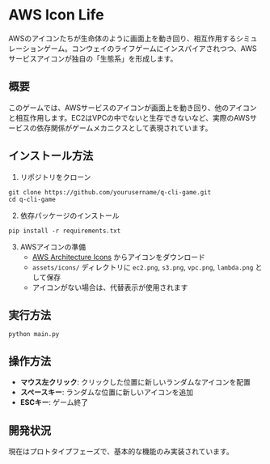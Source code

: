 # AWS Icon Life

AWSのアイコンたちが生命体のように画面上を動き回り、相互作用するシミュレーションゲーム。コンウェイのライフゲームにインスパイアされつつ、AWSサービスアイコンが独自の「生態系」を形成します。

## 概要

このゲームでは、AWSサービスのアイコンが画面上を動き回り、他のアイコンと相互作用します。EC2はVPCの中でないと生存できないなど、実際のAWSサービスの依存関係がゲームメカニクスとして表現されています。

## インストール方法

1. リポジトリをクローン
```
git clone https://github.com/yourusername/q-cli-game.git
cd q-cli-game
```

2. 依存パッケージのインストール
```
pip install -r requirements.txt
```

3. AWSアイコンの準備
   - [AWS Architecture Icons](https://aws.amazon.com/architecture/icons/) からアイコンをダウンロード
   - `assets/icons/` ディレクトリに `ec2.png`, `s3.png`, `vpc.png`, `lambda.png` として保存
   - アイコンがない場合は、代替表示が使用されます

## 実行方法

```
python main.py
```

## 操作方法

- **マウス左クリック**: クリックした位置に新しいランダムなアイコンを配置
- **スペースキー**: ランダムな位置に新しいアイコンを追加
- **ESCキー**: ゲーム終了

## 開発状況

現在はプロトタイプフェーズで、基本的な機能のみ実装されています。